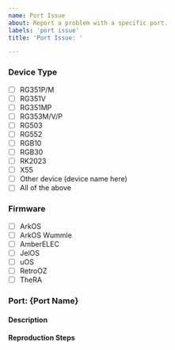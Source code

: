 ```yaml
---
name: Port Issue
about: Report a problem with a specific port.
labels: 'port issue'
title: 'Port Issue: '

---
```

<!--
Remember to upload any log.txt files you have!
-->
### Device Type
<!--
The device(s) you were using when you encountered the problem. Check all that apply or if the problem occurs on all devices, check "all of the above".
-->
* [ ] RG351P/M
* [ ] RG351V
* [ ] RG351MP
* [ ] RG353M/V/P
* [ ] RG503
* [ ] RG552
* [ ] RGB10
* [ ] RGB30
* [ ] RK2023
* [ ] X55
* [ ] Other device (device name here)
* [ ] All of the above

### Firmware
<!--
The firmware you were using when you encountered the problem. If known, add version info.
-->
* [ ] ArkOS
* [ ] ArkOS Wummle
* [ ] AmberELEC
* [ ] JelOS
* [ ] uOS
* [ ] RetroOZ
* [ ] TheRA

### Port: {Port Name}

#### Description
<!--
Describe the problem you encountered.
-->

#### Reproduction Steps
<!--
List steps to reproduce the problem.
-->
